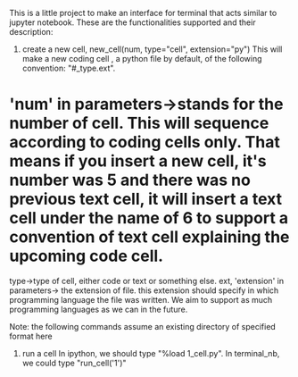 This is a little project to make an interface for terminal that acts similar to jupyter notebook. 
These are the functionalities supported and their description:
1. create a new cell, 
new_cell(num, type="cell", extension="py")
This will make a new coding cell , a python file by default, of the following convention: 
        "#_type.ext". 
# 'num' in parameters->stands for the number of cell. This will sequence according to coding cells  only. That means if you insert a new cell, it's number was 5 and there was no previous text cell, it will insert a text cell under the name of 6 to support a convention of text cell explaining the upcoming code cell.
type->type of cell, either code or text or something else. 
ext, 'extension' in parameters-> the extension of file. this extension should specify in which programming language the file was written. We aim to support as much programming languages as we can in the future.

Note: the following commands assume an existing directory of specified format here 
1. run a cell
    In ipython, we should type "%load 1_cell.py".
    In terminal_nb, we could type "run_cell('1')"
